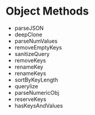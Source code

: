 # Object Methods

* parseJSON
* deepClone
* parseNumValues
* removeEmptyKeys
* sanitizeQuery
* removeKeys
* renameKey
* renameKeys
* sortByKeyLength
* querylize
* parseNumericObj
* reserveKeys
* hasKeysAndValues
